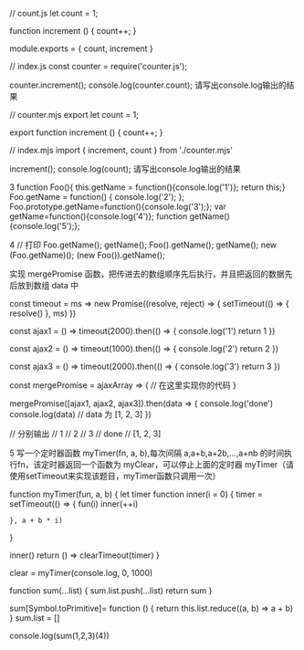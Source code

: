 
// count.js
let count = 1;

function increment () {
  count++;
}

module.exports = {
  count,
  increment
}

// index.js
const counter = require('counter.js');

counter.increment();
console.log(counter.count); 
请写出console.log输出的结果


// counter.mjs
export let count = 1;

export function increment () {
  count++;
}

// index.mjs
import { increment, count } from './counter.mjs'

increment();
console.log(count); 
请写出console.log输出的结果


3
function Foo(){ this.getName = function(){console.log('1')}; return this;}
Foo.getName = function() { console.log('2'); };
Foo.prototype.getName=function(){console.log('3');};
var getName=function(){console.log('4')};
function getName(){console.log('5');};


4
// 打印
Foo.getName();
getName();
Foo().getName();
getName();
new (Foo.getName)();
(new Foo()).getName();

实现 mergePromise 函数，把传进去的数组顺序先后执行，并且把返回的数据先后放到数组 data 中

const timeout = ms =>
  new Promise((resolve, reject) => {
    setTimeout(() => {
      resolve()
    }, ms)
  })

const ajax1 = () =>
  timeout(2000).then(() => {
    console.log('1')
    return 1
  })

const ajax2 = () =>
  timeout(1000).then(() => {
    console.log('2')
    return 2
  })

const ajax3 = () =>
  timeout(2000).then(() => {
    console.log('3')
    return 3
  })

const mergePromise = ajaxArray => {
  // 在这里实现你的代码
}

mergePromise([ajax1, ajax2, ajax3]).then(data => {
  console.log('done')
  console.log(data) // data 为 [1, 2, 3]
})

// 分别输出
// 1
// 2
// 3
// done
// [1, 2, 3]


5
写一个定时器函数 myTimer(fn, a, b),每次间隔 a,a+b,a+2b,...,a+nb 的时间执行fn，该定时器返回一个函数为 myClear，可以停止上面的定时器 myTimer（请使用setTimeout来实现该题目，myTimer函数只调用一次）


function myTimer(fun, a, b) {
  let timer
  function inner(i = 0) {
    timer = setTimeout(() => {
      fun(i)
      inner(++i)

    }, a + b * i)
  }

  inner()
  return () => clearTimeout(timer)
}

clear = myTimer(console.log, 0, 1000)

function sum(...list) {
    sum.list.push(...list)
    return sum
}

sum[Symbol.toPrimitive]= function () {
    return this.list.reduce((a, b) => a + b)
}
sum.list = []

console.log(sum(1,2,3)(4)) 